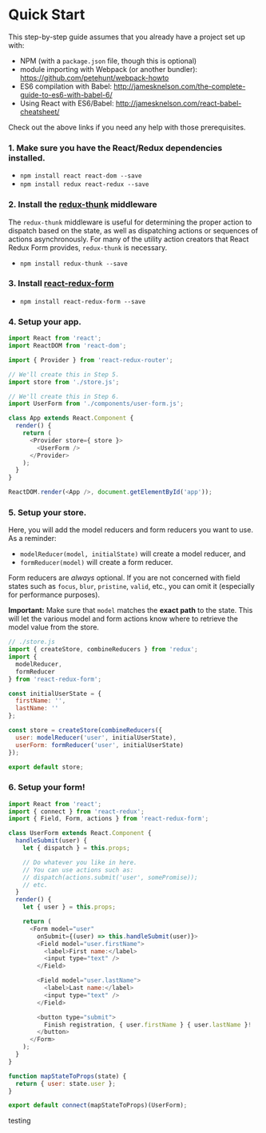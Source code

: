 # Quick Start

This step-by-step guide assumes that you already have a project set up with:

- NPM (with a `package.json` file, though this is optional)
- module importing with Webpack (or another bundler): https://github.com/petehunt/webpack-howto
- ES6 compilation with Babel: http://jamesknelson.com/the-complete-guide-to-es6-with-babel-6/
- Using React with ES6/Babel: http://jamesknelson.com/react-babel-cheatsheet/

Check out the above links if you need any help with those prerequisites.

### 1. Make sure you have the React/Redux dependencies installed.

- `npm install react react-dom --save`
- `npm install redux react-redux --save`

### 2. Install the [redux-thunk](https://github.com/gaearon/redux-thunk) middleware

The `redux-thunk` middleware is useful for determining the proper action to dispatch based on the state, as well as dispatching actions or sequences of actions asynchronously. For many of the utility action creators that React Redux Form provides, `redux-thunk` is necessary.

- `npm install redux-thunk --save`

### 3. Install [react-redux-form](https://github.com/davidkpiano/react-redux-form)

- `npm install react-redux-form --save`

### 4. Setup your app.

```js
import React from 'react';
import ReactDOM from 'react-dom';

import { Provider } from 'react-redux-router';

// We'll create this in Step 5.
import store from './store.js';

// We'll create this in Step 6.
import UserForm from './components/user-form.js';

class App extends React.Component {
  render() {
    return (
      <Provider store={ store }>
        <UserForm />
      </Provider>
    );
  }
}

ReactDOM.render(<App />, document.getElementById('app'));
```

### 5. Setup your store.

Here, you will add the model reducers and form reducers you want to use. As a reminder:

- `modelReducer(model, initialState)` will create a model reducer, and
- `formReducer(model)` will create a form reducer.

Form reducers are _always_ optional. If you are not concerned with field states such as `focus`, `blur`, `pristine`, `valid`, etc., you can omit it (especially for performance purposes).

**Important:** Make sure that `model` matches the **exact path** to the state. This will let the various model and form actions know where to retrieve the model value from the store.

```js
// ./store.js
import { createStore, combineReducers } from 'redux';
import {
  modelReducer,
  formReducer
} from 'react-redux-form';

const initialUserState = {
  firstName: '',
  lastName: ''
};

const store = createStore(combineReducers({
  user: modelReducer('user', initialUserState),
  userForm: formReducer('user', initialUserState)
});

export default store;
```

### 6. Setup your form!

```js
import React from 'react';
import { connect } from 'react-redux';
import { Field, Form, actions } from 'react-redux-form';

class UserForm extends React.Component {
  handleSubmit(user) {
    let { dispatch } = this.props;

    // Do whatever you like in here.
    // You can use actions such as:
    // dispatch(actions.submit('user', somePromise));
    // etc.
  }
  render() {
    let { user } = this.props;

    return (
      <Form model="user"
        onSubmit={(user) => this.handleSubmit(user)}>
        <Field model="user.firstName">
          <label>First name:</label>
          <input type="text" />
        </Field>

        <Field model="user.lastName">
          <label>Last name:</label>
          <input type="text" />
        </Field>

        <button type="submit">
          Finish registration, { user.firstName } { user.lastName }!
        </button>
      </Form>
    );
  }
}

function mapStateToProps(state) {
  return { user: state.user };
}

export default connect(mapStateToProps)(UserForm);
```

<div id="foo">testing</div>